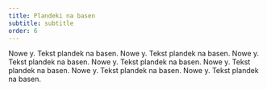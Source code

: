 ```yaml
---
title: Plandeki na basen
subtitle: subtitle
order: 6
---
```


Nowe y. Tekst plandek na basen. Nowe y. Tekst plandek na basen. Nowe y. Tekst
plandek na basen. Nowe y. Tekst plandek na basen. Nowe y. Tekst plandek na
basen. Nowe y. Tekst plandek na basen. Nowe y. Tekst plandek na basen.
